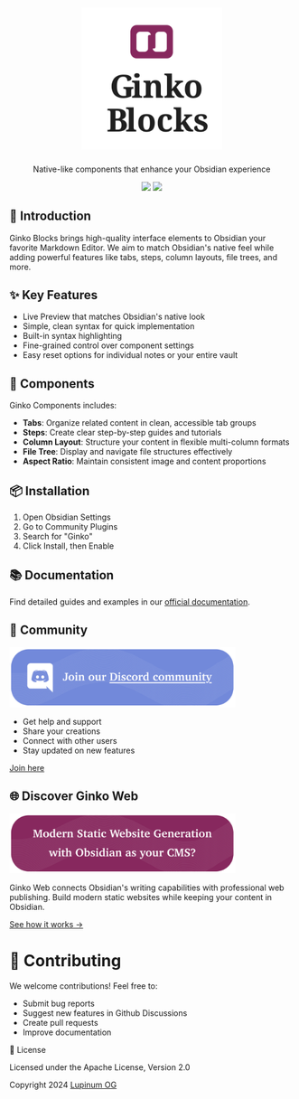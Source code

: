 
<h1 align="center">
<picture>
  <source media="(prefers-color-scheme: dark)" srcset="/_assets/logo_dark.svg">
  <img width="250" alt="Logo of Ginko Blocks from Lupinum OG" src="/_assets/logo_light.svg">
</picture>
</h1>

<p align="center">Native-like components that enhance your Obsidian experience</p>
<p align="center">
  <a href="https://github.com/yourusername/ginko-components/blob/main/LICENSE"><img src="https://img.shields.io/badge/license-Apache%202.0-blue.svg?label=License&style=flat" /></a>
  <a href="https://github.com/yourusername/ginko-components/pulls"><img src="https://img.shields.io/badge/PRs-welcome-brightgreen.svg?style=flat" /></a>
</p>

## 👋 Introduction

Ginko Blocks brings high-quality interface elements to Obsidian your favorite Markdown Editor. 
We aim to match Obsidian's native feel while adding powerful features like tabs, steps, column layouts, file trees, and more.

## ✨ Key Features

- Live Preview that matches Obsidian's native look
- Simple, clean syntax for quick implementation
- Built-in syntax highlighting
- Fine-grained control over component settings
- Easy reset options for individual notes or your entire vault

## 🧩 Components

Ginko Components includes:

- **Tabs**: Organize related content in clean, accessible tab groups
- **Steps**: Create clear step-by-step guides and tutorials
- **Column Layout**: Structure your content in flexible multi-column formats
- **File Tree**: Display and navigate file structures effectively
- **Aspect Ratio**: Maintain consistent image and content proportions

## 📦 Installation

1. Open Obsidian Settings
2. Go to Community Plugins
3. Search for "Ginko"
4. Click Install, then Enable

## 📚 Documentation

Find detailed guides and examples in our [official documentation](https://ginko.build/docs/components).

## 💬 Community

<a href="https://discord.gg/SSGK5tuqJh">
<img width="400" src="/_assets/discord.png"></a>

- Get help and support
- Share your creations
- Connect with other users
- Stay updated on new features

[Join here](https://discord.gg/SSGK5tuqJh)

## 🌐 Discover Ginko Web

<a href="https://ginko.build/how-it-works">
<img width="400" src="/_assets/ginko_web.png"></a>

Ginko Web connects Obsidian's writing capabilities with professional web publishing. Build modern static websites while keeping your content in Obsidian.

[See how it works →](https://ginko.build/how-it-works)

# 🤝 Contributing

We welcome contributions! Feel free to:
- Submit bug reports
- Suggest new features in Github Discussions
- Create pull requests
- Improve documentation

📄 License

Licensed under the Apache License, Version 2.0 

Copyright 2024 <a href="www.lupinum.com">Lupinum OG</a>




